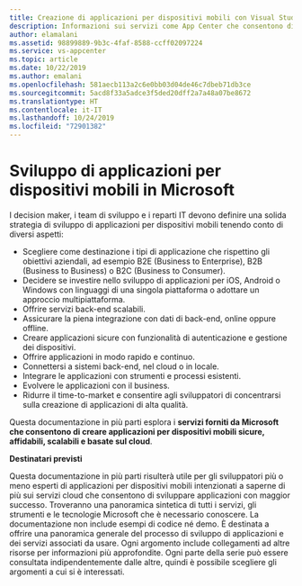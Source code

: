 ```yaml
---
title: Creazione di applicazioni per dispositivi mobili con Visual Studio App Center e servizi di Azure
description: Informazioni sui servizi come App Center che consentono di creare applicazioni per dispositivi mobili reali insieme ad altri servizi di Azure.
author: elamalani
ms.assetid: 98899889-9b3c-4faf-8588-ccff02097224
ms.service: vs-appcenter
ms.topic: article
ms.date: 10/22/2019
ms.author: emalani
ms.openlocfilehash: 581aecb113a2c6e0bb03d04de46c7dbeb71db3ce
ms.sourcegitcommit: 5acd8f33a5adce3f5ded20dff2a7a48a07be8672
ms.translationtype: HT
ms.contentlocale: it-IT
ms.lasthandoff: 10/24/2019
ms.locfileid: "72901382"
---
```

# <a name="mobile-application-development-in-microsoft"></a>Sviluppo di applicazioni per dispositivi mobili in Microsoft
I decision maker, i team di sviluppo e i reparti IT devono definire una solida strategia di sviluppo di applicazioni per dispositivi mobili tenendo conto di diversi aspetti:
- Scegliere come destinazione i tipi di applicazione che rispettino gli obiettivi aziendali, ad esempio B2E (Business to Enterprise), B2B (Business to Business) o B2C (Business to Consumer).
- Decidere se investire nello sviluppo di applicazioni per iOS, Android o Windows con linguaggi di una singola piattaforma o adottare un approccio multipiattaforma.
- Offrire servizi back-end scalabili.
- Assicurare la piena integrazione con dati di back-end, online oppure offline.
- Creare applicazioni sicure con funzionalità di autenticazione e gestione dei dispositivi.
- Offrire applicazioni in modo rapido e continuo.
- Connettersi a sistemi back-end, nel cloud o in locale.
- Integrare le applicazioni con strumenti e processi esistenti.
- Evolvere le applicazioni con il business.
- Ridurre il time-to-market e consentire agli sviluppatori di concentrarsi sulla creazione di applicazioni di alta qualità.

Questa documentazione in più parti esplora i **servizi forniti da Microsoft che consentono di creare applicazioni per dispositivi mobili sicure, affidabili, scalabili e basate sul cloud**.

**Destinatari previsti**

Questa documentazione in più parti risulterà utile per gli sviluppatori più o meno esperti di applicazioni per dispositivi mobili intenzionati a saperne di più sui servizi cloud che consentono di sviluppare applicazioni con maggior successo. Troveranno una panoramica sintetica di tutti i servizi, gli strumenti e le tecnologie Microsoft che è necessario conoscere. La documentazione non include esempi di codice né demo. È destinata a offrire una panoramica generale del processo di sviluppo di applicazioni e dei servizi associati da usare. Ogni argomento include collegamenti ad altre risorse per informazioni più approfondite. Ogni parte della serie può essere consultata indipendentemente dalle altre, quindi è possibile scegliere gli argomenti a cui si è interessati.
